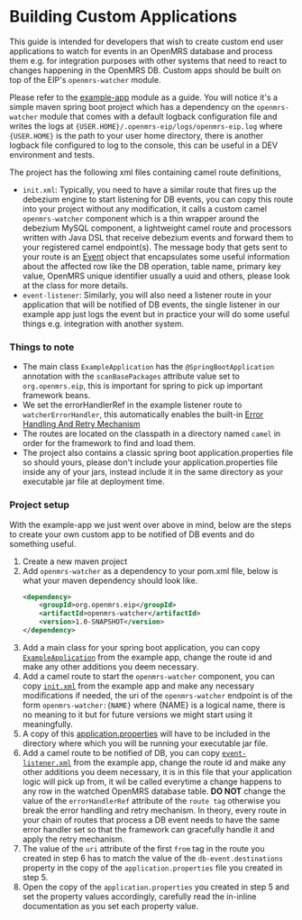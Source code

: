 # Building Custom Applications

This guide is intended for developers that wish to create custom end user applications to watch for events in an OpenMRS
database and process them e.g. for integration purposes with other systems that need to react to changes happening in 
the OpenMRS DB. Custom apps should be built on top of the EIP's `openmrs-watcher` module.

Please refer to the [example-app](../../example-app) module as a guide. You will notice it's a simple maven spring boot 
project which has a dependency on the `openmrs-watcher` module that comes with a default logback configuration file 
and writes the logs at `{USER.HOME}/.openmrs-eip/logs/openmrs-eip.log` where `{USER.HOME}` is the path to your user home 
directory, there is another logback file configured to log to the console, this can be useful in a DEV environment and 
tests.

The project has the following xml files containing camel route definitions,
- `init.xml`: Typically, you need to have a similar route that fires up the debezium engine to start listening for DB events,
  you can copy this route into your project without any modification, it calls a custom camel `openmrs-watcher` component
  which is a thin wrapper around the debezium MySQL component, a lightweight camel route and processors written with
  Java DSL that receive debezium events and forward them to your registered camel endpoint(s). The message body that gets
  sent to your route is an [Event](../../openmrs-watcher/src/main/java/org/openmrs/eip/mysql/watcher/Event.java) object that
  encapsulates some useful information about the affected row like the DB operation, table name, primary key value,
  OpenMRS unique identifier usually a uuid and others, please look at the class for more details.
- `event-listener`: Similarly, you will also need a listener route in your application that will be notified of DB events,
  the single listener in our example app just logs the event but in practice your will do some useful things e.g.
  integration with another system.

### Things to note
- The main class `ExampleApplication` has the `@SpringBootApplication` annotation with the `scanBasePackages` attribute 
  value set to `org.openmrs.eip`, this is important for spring to pick up important framework beans.
- We set the errorHandlerRef in the example listener route to `watcherErrorHandler`, this automatically enables the 
  built-in [Error Handling And Retry Mechanism](../../README.md#error-handling-and-retry-mechanism)
- The routes are located on the classpath in a directory named `camel` in order for the framework to find and load them.
- The project also contains a classic spring boot application.properties file so should yours, please don't include your 
application.properties file inside any of your jars, instead include it in the same directory as your executable jar 
file at deployment time. 

### Project setup
With the example-app we just went over above in mind, below are the steps to create your own custom app to be notified 
of DB events and do something useful.

1. Create a new maven project
2. Add `openmrs-watcher` as a dependency to your pom.xml file, below is what your maven dependency should look like.
    ```xml
    <dependency>
        <groupId>org.openmrs.eip</groupId>
        <artifactId>openmrs-watcher</artifactId>
        <version>1.0-SNAPSHOT</version>
    </dependency>
    ```
3. Add a main class for your spring boot application, you can copy [`ExampleApplication`](../../example-app/src/main/java/org/openmrs/eip/example/ExampleApplication.java) 
   from the example app, change the route id and make any other additions you deem necessary.
4. Add a camel route to start the `openmrs-watcher` component, you can copy [`init.xml`](../../example-app/src/main/resources/camel/init.xml)
   from the example app and make any necessary modifications if needed, the uri of the `openmrs-watcher` 
   endpoint is of the form `openmrs-watcher:{NAME}` where {NAME} is a logical name, there is no meaning to it but for 
   future versions we might start using it meaningfully.
5. A copy of this [application.properties](../../docs/custom/application.properties) will have to be included in the 
   directory where which you will be running your executable jar file.
6. Add a camel route to be notified of DB, you can copy [`event-listener.xml`](../../example-app/src/main/resources/camel/event-listener.xml)
   from the example app, change the route id and make any other additions you deem necessary, it is in this file that 
   your application logic will pick up from, it wil be called everytime a change happens to any row in the watched 
   OpenMRS database table. 
   **DO NOT** change the value of the `errorHandlerRef` attribute of the `route tag` otherwise you break the error 
   handling and retry mechanism. In theory, every route in your chain of routes that process a DB event needs to have 
   the same error handler set so that the framework can gracefully handle it and apply the retry mechanism. 
7. The value of the `uri` attribute of the first `from` tag in the route you created in step 6 has to match the value 
   of the `db-event.destinations` property in the copy of the `application.properties` file you created in step 5.
8. Open the copy of the `application.properties` you created in step 5 and set the property values accordingly, 
   carefully read the in-inline documentation as you set each property value.
